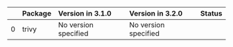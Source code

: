 <!-- markdown-link-check-disable -->

|    | Package   | Version in 3.1.0     | Version in 3.2.0     | Status   |
|---:|:----------|:---------------------|:---------------------|:---------|
|  0 | trivy     | No version specified | No version specified |          |